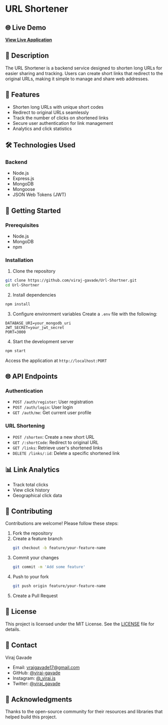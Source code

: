 # URL Shortener

## 🌐 Live Demo

**[View Live Application](https://urlshortner-obpjplj9.b4a.run/)**

## 📝 Description

The URL Shortener is a backend service designed to shorten long URLs for easier sharing and tracking. Users can create short links that redirect to the original URLs, making it simple to manage and share web addresses.

## 🌟 Features

- Shorten long URLs with unique short codes
- Redirect to original URLs seamlessly
- Track the number of clicks on shortened links
- Secure user authentication for link management
- Analytics and click statistics

## 🛠 Technologies Used

### Backend
- Node.js
- Express.js
- MongoDB
- Mongoose
- JSON Web Tokens (JWT)

## 🚀 Getting Started

### Prerequisites
- Node.js
- MongoDB
- npm

### Installation

1. Clone the repository
```bash
git clone https://github.com/viraj-gavade/Url-Shortner.git
cd Url-Shortner
```

2. Install dependencies
```bash
npm install
```

3. Configure environment variables
Create a `.env` file with the following:
```
DATABASE_URI=your_mongodb_uri
JWT_SECRET=your_jwt_secret
PORT=3000
```

4. Start the development server
```bash
npm start
```

Access the application at `http://localhost:PORT`

## 🌐 API Endpoints

### Authentication
- `POST /auth/register`: User registration
- `POST /auth/login`: User login
- `GET /auth/me`: Get current user profile

### URL Shortening
- `POST /shorten`: Create a new short URL
- `GET /:shortCode`: Redirect to original URL
- `GET /links`: Retrieve user's shortened links
- `DELETE /links/:id`: Delete a specific shortened link

## 📊 Link Analytics
- Track total clicks
- View click history
- Geographical click data

## 🤝 Contributing

Contributions are welcome! Please follow these steps:

1. Fork the repository
2. Create a feature branch
   ```bash
   git checkout -b feature/your-feature-name
   ```
3. Commit your changes
   ```bash
   git commit -m 'Add some feature'
   ```
4. Push to your fork
   ```bash
   git push origin feature/your-feature-name
   ```
5. Create a Pull Request

## 📄 License

This project is licensed under the MIT License. See the [LICENSE](LICENSE) file for details.

## 📧 Contact

Viraj Gavade
- Email: vrajgavade17@gmail.com
- GitHub: [@viraj-gavade](https://github.com/viraj-gavade)
- Instagram: [@_viraj.js](https://www.instagram.com/_viraj.js/)
- Twitter: [@viraj_gavade](https://x.com/viraj_gavade)

## 🙏 Acknowledgments

Thanks to the open-source community for their resources and libraries that helped build this project.
